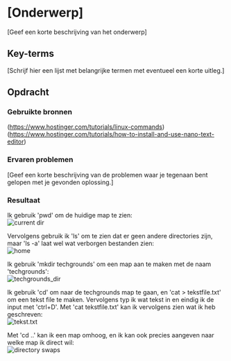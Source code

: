 # [Onderwerp]
[Geef een korte beschrijving van het onderwerp]

## Key-terms
[Schrijf hier een lijst met belangrijke termen met eventueel een korte uitleg.]

## Opdracht
### Gebruikte bronnen
(https://www.hostinger.com/tutorials/linux-commands)
(https://www.hostinger.com/tutorials/how-to-install-and-use-nano-text-editor)

### Ervaren problemen
[Geef een korte beschrijving van de problemen waar je tegenaan bent gelopen met je gevonden oplossing.]

### Resultaat
Ik gebruik 'pwd' om de huidige map te zien:  
![current dir](https://github.com/techgrounds/techgrounds-Mynamewastakenwastaken/blob/main/00_includes/Linux_pics/2/current_dir.png?raw=true)

Vervolgens gebruik ik 'ls' om te zien dat er geen andere directories zijn, maar 'ls -a' laat wel wat verborgen bestanden zien:  
![home](https://github.com/techgrounds/techgrounds-Mynamewastakenwastaken/blob/main/00_includes/Linux_pics/2/home_dirs.png?raw=true)

Ik gebruik 'mkdir techgrounds' om een map aan te maken met de naam 'techgrounds':  
![techgrounds_dir](https://github.com/techgrounds/techgrounds-Mynamewastakenwastaken/blob/main/00_includes/Linux_pics/2/techgrounds_dir.png?raw=true)

Ik gebruik 'cd' om naar de techgrounds map te gaan, en 'cat > tekstfile.txt' om een tekst file te maken. Vervolgens typ ik wat tekst in en eindig ik de input met 'ctrl+D'. Met 'cat tekstfile.txt' kan ik vervolgens zien wat ik heb geschreven:  
![tekst.txt](https://github.com/techgrounds/techgrounds-Mynamewastakenwastaken/blob/main/00_includes/Linux_pics/2/tekst.png?raw=true)

Met 'cd ..' kan ik een map omhoog, en ik kan ook precies aangeven naar welke map ik direct wil:  
![directory swaps](https://github.com/techgrounds/techgrounds-Mynamewastakenwastaken/blob/main/00_includes/Linux_pics/2/directoweeeees.png?raw=true)
